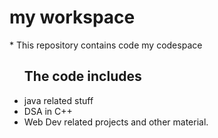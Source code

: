 <h1> my workspace </h1>
* This repository contains code my codespace 
<ul> 
<h2>The code includes</h2> 
<Li>java related stuff</Li>
<li>DSA in C++ </li>
<li>Web Dev related projects and other material.</li>

</ul>

